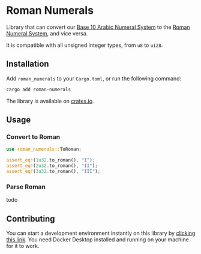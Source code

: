 # Roman Numerals

Library that can convert our [Base 10 Arabic Numeral System](https://en.wikipedia.org/wiki/Hindu–Arabic_numeral_system) to the [Roman Numeral System](https://en.wikipedia.org/wiki/Roman_numerals), and vice versa.

It is compatible with all unsigned integer types, from `u8` to `u128`.

## Installation

Add `roman_numerals` to your `Cargo.toml`, or run the following command:

```bash
cargo add roman-numerals
```

The library is available on [crates.io](https://crates.io/crates/roman_numerals).

## Usage

### Convert to Roman

```rust
use roman_numerals::ToRoman;

assert_eq!(1u32.to_roman(), "I");
assert_eq!(2u32.to_roman(), "II");
assert_eq!(3u32.to_roman(), "III");
```

### Parse Roman

todo

## Contributing

You can start a development environment instantly on this library by [clicking this link](https://open.docker.com/dashboard/dev-envs?url=https://github.com/ferdinandkeller/roman-numerals-rs). You need Docker Desktop installed and running on your machine for it to work.
